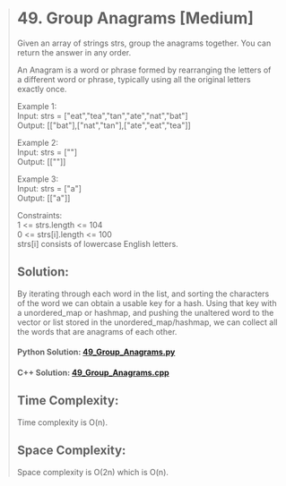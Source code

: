 > # 49. Group Anagrams [Medium]
>Given an array of strings strs, group the anagrams together. You can return the answer in any order.
>
>An Anagram is a word or phrase formed by rearranging the letters of a different word or phrase, typically using all the original letters exactly once.
>
>Example 1:  
>Input: strs = ["eat","tea","tan","ate","nat","bat"]  
>Output: [["bat"],["nat","tan"],["ate","eat","tea"]]  
>
>Example 2:  
>Input: strs = [""]  
>Output: [[""]]  
>
>Example 3:  
>Input: strs = ["a"]  
>Output: [["a"]]
>
>Constraints:  
>1 <= strs.length <= 104  
>0 <= strs[i].length <= 100  
>strs[i] consists of lowercase English letters.  
>
> ## Solution:
> By iterating through each word in the list, and sorting the characters of the word we can obtain a usable key for a hash. Using that key with a unordered_map or hashmap, and pushing the unaltered word to the vector or list stored in the unordered_map/hashmap, we can collect all the words that are anagrams of each other.  
> #### Python Solution: [49_Group_Anagrams.py](/python/49_Group_Anagrams.py)  
> #### C++ Solution: [49_Group_Anagrams.cpp](/c++/49_Group_Anagrams.cpp)
>
> ## Time Complexity:
> Time complexity is O(n).
>
> ## Space Complexity:
> Space complexity is O(2n) which is O(n).
